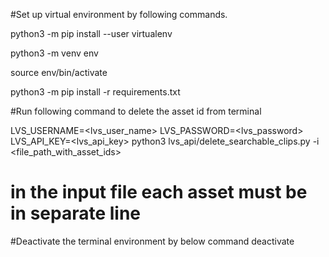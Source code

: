 #Set up virtual environment by following commands.

python3 -m pip install --user virtualenv

python3 -m venv env

source env/bin/activate

python3 -m pip install -r requirements.txt


#Run following command to delete the asset id from terminal

LVS_USERNAME=<lvs_user_name> LVS_PASSWORD=<lvs_password> LVS_API_KEY=<lvs_api_key> python3 lvs_api/delete_searchable_clips.py -i <file_path_with_asset_ids>

# in the input file each asset must be in separate line

#Deactivate the terminal environment by below command
deactivate 
